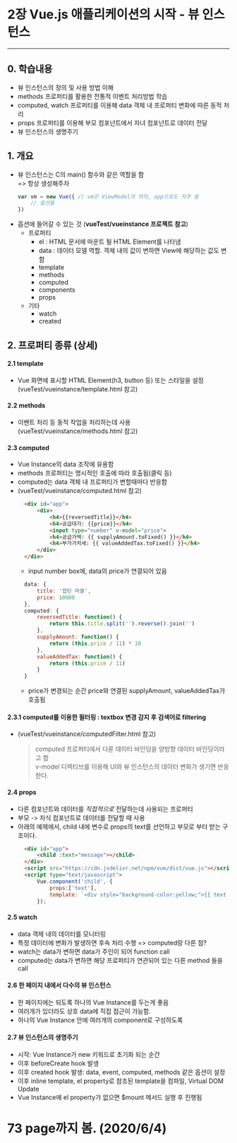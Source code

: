 # 2장 Vue.js 애플리케이션의 시작 - 뷰 인스턴스
<hr>

## 0. 학습내용
- 뷰 인스턴스의 정의 및 사용 방법 이해
- methods 프로퍼티를 활용한 전통적 이벤트 처리방법 학습
- computed, watch 프로퍼티를 이용해 data 객체 내 프로퍼티 변화에 따른 동적 처리
- props 프로퍼티를 이용해 부모 컴포넌트에서 자녀 컴포넌트로 데이터 전달
- 뷰 인스턴스의 생명주기

## 1. 개요
- 뷰 인스턴스는 C의 main() 함수와 같은 역할을 함   
=> 항상 생성해주자
  ```javascript
  var vm = new Vue({ // vm은 ViewModel의 약자, app으로도 자주 씀
      // 옵션들
  })
  ```
- 옵션에 들어갈 수 있는 것 (__vueTest/vueinstance 프로젝트 참고__)
  - 프로퍼티
    - el : HTML 문서에 마운트 될 HTML Element를 나타냄
    - data : 데이터 모델 역할. 객체 내의 값이 변하면 View에 해당하는 값도 변함
    - template
    - methods
    - computed
    - components
    - props 
  - 기타
    - watch
    - created

## 2. 프로퍼티 종류 (상세)
#### 2.1 template 
- Vue 화면에 표시할 HTML Element(h3, button 등) 또는 스타일을 설정   
(vueTest/vueinstance/template.html 참고)
#### 2.2 methods
- 이벤트 처리 등 동적 작업을 처리하는데 사용   
(vueTest/vueinstance/methods.html 참고)
#### 2.3 computed
- Vue Instance의 data 조작에 유용함
- methods 프로퍼티는 명시적인 호출에 따라 호출됨(클릭 등)
- computed는 data 객체 내 프로퍼티가 변할때마다 반응함
- (vueTest/vueinstance/computed.html 참고)
  ```html
    <div id="app">
        <div>
            <h4>{{reversedTitle}}</h4>
            <h4>공급대가: {{price}}</h4>
            <input type="number" v-model="price">
            <h4>공급가액: {{ supplyAmount.toFixed() }}</h4>
            <h4>부가가치세: {{ valueAddedTax.toFixed() }}</h4>
        </div>
    </div>
  ```
  - input number box에, data의 price가 연결되어 있음
  ```javascript
    data: {
        title: '캡틴 마블',
        price: 10000
    },
    computed: {
        reversedTitle: function() {
            return this.title.split('').reverse().join('')
        },
        supplyAmount: function() {
            return (this.price / 11) * 10
        },
        valueAddedTax: function() {
            return (this.price / 11)
        }
    }
  ```
  - price가 변경되는 순간 price와 연결된 supplyAmount, valueAddedTax가 호출됨

#### 2.3.1 computed를 이용한 필터링 : textbox 변경 감지 후 검색어로 filtering
- (vueTest/vueinstance/computedFilter.html 참고)
  > computed 프로퍼티에서 다룬 데이터 바인딩을 양방향 데이터 바인딩이라고 함   
  v-model 디렉티브를 이용해 UI와 뷰 인스턴스의 데이터 변화가 생기면 반응한다.

#### 2.4 props
- 다른 컴포넌트와 데이터를 _직접적으로_ 전달하는데 사용되는 프로퍼티
- 부모 -> 자식 컴포넌트로 데이터를 전달할 때 사용
- 아래의 예제에서, child 내에 변수로 props의 text를 선언하고 부모로 부터 받는 구조이다.
  ```html
    <div id="app">
        <child :text="message"></child>
    </div>
    <script src="https://cdn.jsdelivr.net/npm/vue/dist/vue.js"></script>
    <script type="text/javascript">
        Vue.component('child', {
            props:['text'],
            template: `<div style="background-color:yellow;">{{ text }}</div>`
        });
  ```

#### 2.5 watch
- data 객체 내의 데이터를 모니터링
- 특정 데이터에 변화가 발생하면 후속 처리 수행 => computed랑 다른 점?
- watch는 data가 변하면 data가 주인이 되어 function call
- computed는 data가 변하면 해당 프로퍼티가 연관되어 있는 다른 method 들을 call

#### 2.6 한 페이지 내에서 다수의 뷰 인스턴스
- 한 페이지에는 되도록 하나의 Vue Instance를 두는게 좋음
- 여러개가 있더라도 상호 data에 직접 접근이 가능함.
- 하나의 Vue Instance 안에 여러개의 component로 구성하도록

#### 2.7 뷰 인스턴스의 생명주기
- 시작: Vue Instance가 new 키워드로 초기화 되는 순간
- 이후 beforeCreate hook 발생
- 이후 created hook 발생: data, event, computed, methods 같은 옵션이 설정
- 이후 inline template, el property로 참조된 template을 컴파일, Virtual DOM Update
- Vue Instance에 el property가 없으면 $mount 메서드 실행 후 진행됨

# 73 page까지 봄. (2020/6/4)